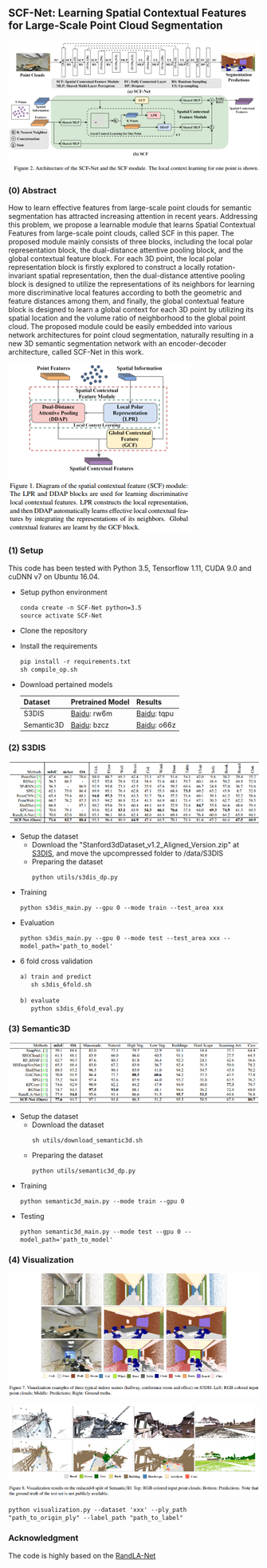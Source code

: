 ## SCF-Net: Learning Spatial Contextual Features for Large-Scale Point Cloud Segmentation

![architecture](./img/architecture.png)

### (0) Abstract

How to learn effective features from large-scale point clouds for semantic segmentation has attracted increasing attention in recent years. Addressing this problem, we propose a learnable module that learns Spatial Contextual Features from large-scale point clouds, called SCF in this paper. The proposed module mainly consists of three blocks, including the local polar representation block, the dual-distance attentive pooling block, and the global contextual feature block. For each 3D point, the local polar representation block is firstly explored to construct a locally rotation-invariant spatial representation, then the dual-distance attentive pooling block is designed to utilize the representations of its neighbors for learning more discriminative local features according to both the geometric and feature distances among them, and finally, the global contextual feature block is designed to learn a global context for each 3D point by utilizing its spatial location and the volume ratio of neighborhood to the global point cloud. The proposed module could be easily embedded into various network architectures for point cloud segmentation, naturally resulting in a new 3D semantic segmentation network with an encoder-decoder architecture, called SCF-Net in this work.

![abstract](./img/abstract.png)

### (1) Setup

This code has been tested with Python 3.5, Tensorflow 1.11, CUDA 9.0 and cuDNN v7 on Ubuntu 16.04.

* Setup python environment
  ```
  conda create -n SCF-Net python=3.5
  source activate SCF-Net
  ```

* Clone the repository

* Install the requirements
  ```
  pip install -r requirements.txt
  sh compile_op.sh
  ```

* Download pertained models

  | Dataset                  | Pretrained Model  |  Results  | 
  |--------------------------|----------------|------------|
  | S3DIS                    | [Baidu](https://pan.baidu.com/s/1QSdXmhuJYixxYFF70No4XQ): rw6m | [Baidu](https://pan.baidu.com/s/1CGyRUp0qPIfCEjdM_XlLXQ): tqpu |
  | Semantic3D               | [Baidu](https://pan.baidu.com/s/1rsbPDTUXH-4-XvDSb0K2-g): bzcz | [Baidu](https://pan.baidu.com/s/1pQN7Zv57_q02aDDP3pX6hA): o66z |

### (2) S3DIS

![S3DIS](./img/s3dis.png)

* Setup the dataset
  * Download the "Stanford3dDataset_v1.2_Aligned_Version.zip" at [S3DIS](https://docs.google.com/forms/d/e/1FAIpQLScDimvNMCGhy_rmBA2gHfDu3naktRm6A8BPwAWWDv-Uhm6Shw/viewform?c=0&w=1), and move the upcompressed folder to /data/S3DIS
  * Preparing the dataset
    ```
    python utils/s3dis_dp.py
    ```
* Training
  ```
  python s3dis_main.py --gpu 0 --mode train --test_area xxx
  ```
* Evaluation
  ```
  python s3dis_main.py --gpu 0 --mode test --test_area xxx --model_path='path_to_model'
  ```
* 6 fold cross validation
  ```
  a) train and predict
     sh s3dis_6fold.sh

  b) evaluate
     python s3dis_6fold_eval.py
  ```

### (3) Semantic3D

![Semantic3D](./img/semantic3d.png)

* Setup the dataset
  * Download the dataset
    ```
    sh utils/download_semantic3d.sh
    ```
  * Preparing the dataset
    ```
    python utils/semantic3d_dp.py
    ```
* Training
  ```
  python semantic3d_main.py --mode train --gpu 0
  ```
* Testing
  ```
  python semantic3d_main.py --mode test --gpu 0 --model_path='path_to_model'
  ```

### (4) Visualization

![S3DIS_VIS](./img/s3dis_vis.png)

![Semantic3D_VIS](./img/semantic3d_vis.png)

```
python visualization.py --dataset 'xxx' --ply_path "path_to_origin_ply" --label_path "path_to_label"
```

### Acknowledgment

The code is highly based on the [RandLA-Net](https://github.com/QingyongHu/RandLA-Net)


